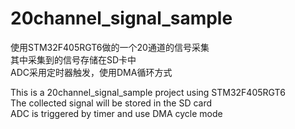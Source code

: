 # 20channel_signal_sample  
使用STM32F405RGT6做的一个20通道的信号采集  
其中采集到的信号存储在SD卡中  
ADC采用定时器触发，使用DMA循环方式  

This is a 20channel_signal_sample project using STM32F405RGT6  
The collected signal will be stored in the SD card  
ADC is triggered by timer and use DMA cycle mode  
